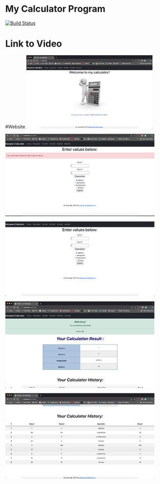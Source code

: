 # My Calculator Program

[![Build Status](https://app.travis-ci.com/maryanastef/calculatorexample.svg?branch=main)](https://app.travis-ci.com/maryanastef/calculatorexample)

# Link to Video

#Website
![website1.jpg](website1.jpg)

![website7.jpg](website7.jpg)

![website2.jpg](website2.jpg)

![website3.jpg](website3.jpg)

![website4.jpg](website4.jpg)
